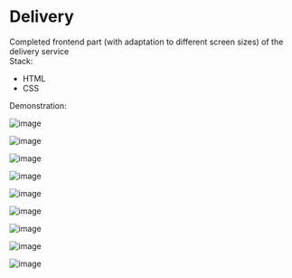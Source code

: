 # Delivery
<div>Completed frontend part (with adaptation to different screen sizes) of the delivery service</div>
<div>Stack:</div>
<ul>
  <li>HTML</li>
  <li>CSS</li>
</ul>
<p>Demonstration:</p>

![image](https://github.com/artcoed/delivery/assets/90335472/776bafc7-06e8-490d-bb49-156e1f1ea5d8)

![image](https://github.com/artcoed/delivery/assets/90335472/a2c0c0ad-b031-47cb-999d-fdedf194d1ef)

![image](https://github.com/artcoed/delivery/assets/90335472/6b4a4f79-fa5b-4d8f-8248-18ee1946758e)

![image](https://github.com/artcoed/delivery/assets/90335472/ed010c20-24aa-434b-b002-079fdb337676)

![image](https://github.com/artcoed/delivery/assets/90335472/6662b154-fef3-4539-a3a8-1742e3e0a434)

![image](https://github.com/artcoed/delivery/assets/90335472/4ffbd015-ae9a-485b-8df1-90831ecd3e5c)

![image](https://github.com/artcoed/delivery/assets/90335472/fd37911f-26d9-4817-bd91-4cfbb98e9a88)

![image](https://github.com/artcoed/delivery/assets/90335472/268ec61d-870f-48c4-a2df-7c38b868cf37)

![image](https://github.com/artcoed/delivery/assets/90335472/3922967c-3731-4564-bad8-115244535ac6)
